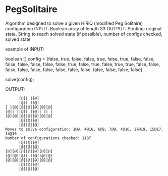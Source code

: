 # PegSolitaire
Algorithm designed to solve a given HiRiQ (modified Peg Solitaire) configuration
INPUT: Boolean array of length 33
OUTPUT: Printing: original state, String to reach solved state (if possible), number of configs checked, solved state

example of INPUT:

boolean [] config = {false, true, false, false, true, false, true, false, false, false, false, false, false, false, true, false, true, false, true, true, false, false, false, false, false, false, false, false, false, false, false, false, false}

solve(config);

OUTPUT: 

          [@][ ][@]
          [@][ ][@]
    [ ][@][@][@][@][@][@]
    [@][ ][@][ ][@][ ][ ]
    [@][@][@][@][@][@][@]
          [@][@][@]
          [@][@][@]
    Moves to solve configuration: 1@9, 4@16, 6@8, 7@9, 4@16, 17@19, 15@17, 14@16
    Number of configurations checked: 1137
          [@][@][@]
          [@][@][@]
    [@][@][@][@][@][@][@]
    [@][@][@][ ][@][@][@]
    [@][@][@][@][@][@][@]
          [@][@][@]
          [@][@][@]
